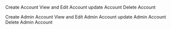 <!-- Courtship seeker Documentation-->
<!-- For Regular User Features include -->
Create Account
View and Edit Account
update Account
Delete Account

<!-- For Admin User Features include -->
Create Admin Account
View and Edit Admin Account
update Admin Account
Delete Admin Account

